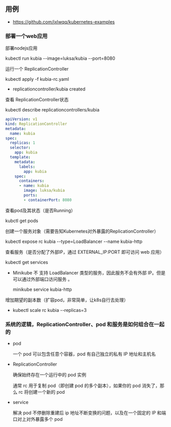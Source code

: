 ## 用例
- https://github.com/jxlwqq/kubernetes-examples

### 部署一个web应用

部署nodejs应用

kubectl run kubia --image=luksa/kubia --port=8080

运行一个 ReplicationController

kubectl apply -f kubia-rc.yaml

- replicationcontroller/kubia created

查看 ReplicationController状态

kubectl describe replicationcontrollers/kubia

```yaml
apiVersion: v1
kind: ReplicationController
metadata:
  name: kubia
spec:
  replicas: 1
  selector:
    app: kubia
  template:
    metadata:
      labels:
        app: kubia
    spec:
      containers:
      - name: kubia
        image: luksa/kubia
        ports:
        - containerPort: 8080
```

查看pod及其状态（是否Running）

kubctl get pods

创建一个服务对象（需要告知Kubernetes对外暴露的ReplicationController）

kubectl expose rc kubia --type=LoadBalancer --name kubia-http

查看服务（是否分配了外部IP，通过 EXTERNAL_IP:PORT 即可访问 web 应用）

kubectl get services

- Minikube 不 支持 LoadBalancer 类型的服务，因此服务不会有外部 IP。但是可以通过外部端口访问服务 。
    
    minikube service kubia-http
    

增加期望的副本数（扩容pod，非常简单，让k8s自行去处理）

- kubectl scale rc kubia --replicas=3
    
    

### 系统的逻辑，ReplicationController、pod 和服务是如何组合在一起的

- pod
    
    一个 pod 可以包含任意个容器，pod 有自己独立的私有 IP 地址和主机名
    
- ReplicationController
    
    确保始终存在一个运行中的 pod 实例
    
    通常 rc 用于复制 pod（即创建 pod 的多个副本），如果你的 pod 消失了，那么 rc 将创建一个新的 pod
    
- service
    
    解决 pod 不停删除重建后 ip 地址不断变换的问题，以及在一个固定的 IP 和端口对上对外暴露多个 pod
